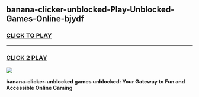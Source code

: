 
## banana-clicker-unblocked-Play-Unblocked-Games-Online-bjydf
<h3>
<a href="https://premium76.site?title=banana-clicker-unblocked&ref=25A">CLICK TO PLAY</a></h3>
<hr>

<h3>
<a href="https://premium76.site?title=banana-clicker-unblocked&ref=25A">CLICK 2 PLAY</a>
  
</h3>

<a href="https://premium76.site?title=banana-clicker-unblocked&ref=25A"><img src="https://clearcache.store/games.png"></a>


**banana-clicker-unblocked games unblocked: Your Gateway to Fun and Accessible Online Gaming**
